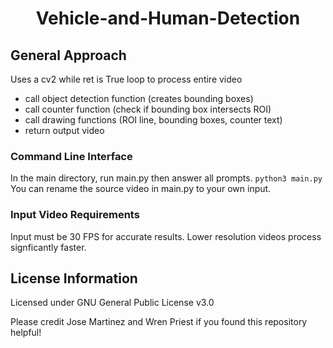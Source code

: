 # <center> Vehicle-and-Human-Detection

## General Approach

Uses a cv2 while ret is True loop to process entire video
- call object detection function (creates bounding boxes)
- call counter function (check if bounding box intersects ROI)
- call drawing functions (ROI line, bounding boxes, counter text)
- return output video

### Command Line Interface

In the main directory, run main.py then answer all prompts.
```python3 main.py```
You can rename the source video in main.py to your own input.

### Input Video Requirements

Input must be 30 FPS for accurate results. Lower resolution videos process signficantly faster.

## **License Information**

Licensed under GNU General Public License v3.0
  
Please credit Jose Martinez and Wren Priest if you found this repository helpful!
